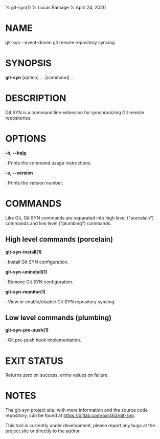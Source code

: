 % git-syn(1)
% Lucas Ramage
% April 24, 2020

# NAME

git-syn - event-driven git remote repository syncing

# SYNOPSIS

**git-syn** [option] ... [command] ...

# DESCRIPTION

Git SYN is a command line extension for synchronizing Git remote repositories.

# OPTIONS

**-h, --help**

:   Prints the command usage instructions.

**-v, --version**

:   Prints the version number.

# COMMANDS

Like Git, Git SYN commands are separated into high level ("porcelain") commands
and low level ("plumbing") commands.

## High level commands (porcelain)

**git-syn-install(1)**

:   Install Git SYN configuration.

**git-syn-uninstall(1)**

:   Remove Git SYN configuration.

**git-syn-monitor(1)**

:   View or enable/disable Git SYN repository syncing.

## Low level commands (plumbing)

**git-syn-pre-push(1)**

:   Git pre-push hook implementation.

# EXIT STATUS

Returns zero on success, errno values on failure.

# NOTES

The git-syn project site, with more information and the source code
repository, can be found at <https://gitlab.com/oxr463/git-syn>.

This tool is currently under development, please report any bugs at
the project site or directly to the author.

